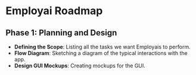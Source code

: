 
# Employai Roadmap

## Phase 1: Planning and Design
- **Defining the Scope**: Listing all the tasks we want Employais to perform.
- **Flow Diagram**: Sketching a diagram of the typical interactions with the app.
- **Design GUI Mockups**: Creating mockups for the GUI.



